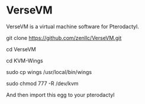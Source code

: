 # VerseVM

VerseVM is a virtual machine software for Pterodactyl.

git clone https://github.com/zenllc/VerseVM.git

cd VerseVM

cd KVM-Wings

sudo cp wings /usr/local/bin/wings

sudo chmod 777 -R /dev/kvm

And then import this egg to your pterodactyl
